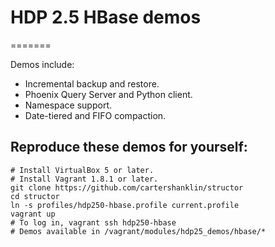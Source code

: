 # HDP 2.5 HBase demos
=======

Demos include:
* Incremental backup and restore.
* Phoenix Query Server and Python client.
* Namespace support.
* Date-tiered and FIFO compaction.

## Reproduce these demos for yourself:

```
# Install VirtualBox 5 or later.
# Install Vagrant 1.8.1 or later.
git clone https://github.com/cartershanklin/structor
cd structor
ln -s profiles/hdp250-hbase.profile current.profile
vagrant up
# To log in, vagrant ssh hdp250-hbase
# Demos available in /vagrant/modules/hdp25_demos/hbase/*
```
